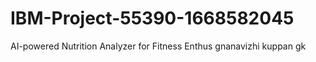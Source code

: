 # IBM-Project-55390-1668582045
AI-powered Nutrition Analyzer for Fitness Enthus 
gnanavizhi kuppan gk
